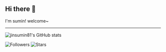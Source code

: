 ## Hi there 👋

I'm sumin!
welcome~
___
![jinsumin81's GitHub stats](https://github-readme-stats.vercel.app/api?username=jinsumin81&show_icons=true&theme=radical)

![Followers](https://img.shields.io/github/followers/sumin?style=social)
![Stars](https://img.shields.io/github/stars/sumin?style=social)
